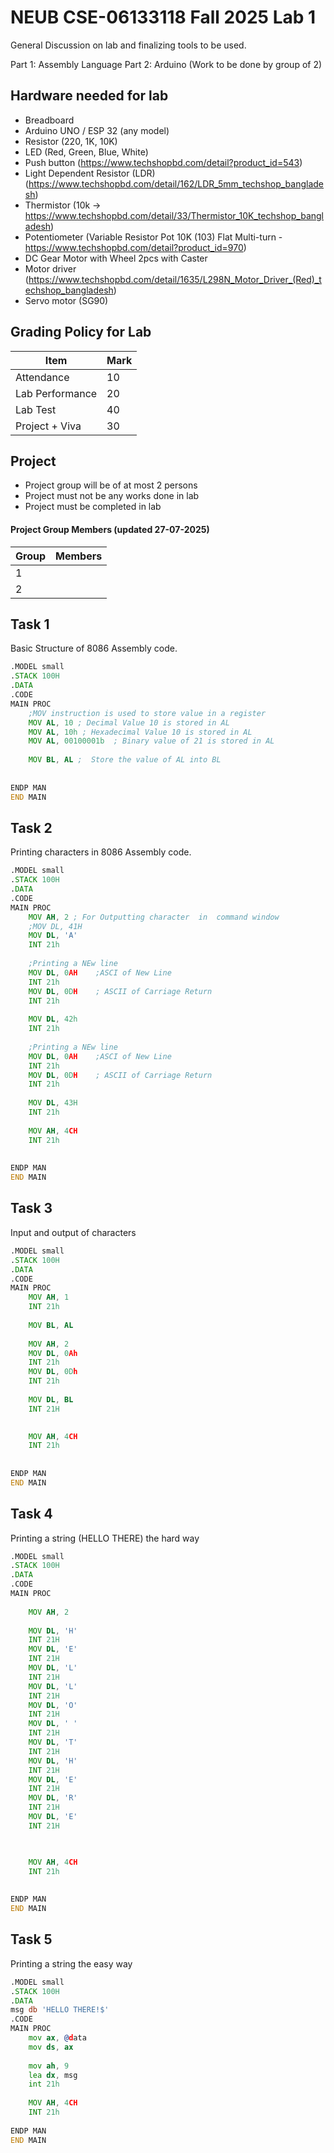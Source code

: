 # NEUB CSE-06133118 Fall 2025 Lab 1

General Discussion on lab and finalizing tools to be used.

Part 1: Assembly Language
Part 2: Arduino (Work to be done by group of 2)

## Hardware needed for lab
* Breadboard
* Arduino UNO / ESP 32 (any model)
* Resistor (220, 1K, 10K)
* LED (Red, Green, Blue, White)
* Push button (https://www.techshopbd.com/detail?product_id=543)
* Light Dependent Resistor (LDR) (https://www.techshopbd.com/detail/162/LDR_5mm_techshop_bangladesh)
* Thermistor (10k -> https://www.techshopbd.com/detail/33/Thermistor_10K_techshop_bangladesh)
* Potentiometer (Variable Resistor Pot 10K (103) Flat Multi-turn - https://www.techshopbd.com/detail?product_id=970)
* DC Gear Motor with Wheel 2pcs with Caster
* Motor driver (https://www.techshopbd.com/detail/1635/L298N_Motor_Driver_(Red)_techshop_bangladesh)
* Servo motor (SG90)

## Grading Policy for Lab
|Item       |Mark   |
|-----------|-------|
|Attendance | 10    |
|Lab Performance | 20    |
|Lab Test | 40    |
|Project + Viva | 30    |


## Project
* Project group will be of at most 2 persons
* Project must not be any works done in lab
* Project must be completed in lab

#### Project Group Members (updated 27-07-2025)
|Group | Members|
|---------|--------|
|1||
|2||


## Task 1
Basic Structure of 8086 Assembly code.

```asm
.MODEL small
.STACK 100H
.DATA
.CODE
MAIN PROC 
    ;MOV instruction is used to store value in a register
    MOV AL, 10 ; Decimal Value 10 is stored in AL
    MOV AL, 10h ; Hexadecimal Value 10 is stored in AL
    MOV AL, 00100001b  ; Binary value of 21 is stored in AL
    
    MOV BL, AL ;  Store the value of AL into BL
    
    
ENDP MAN
END MAIN
```

## Task 2
Printing characters in 8086 Assembly code.

```asm
.MODEL small
.STACK 100H
.DATA
.CODE
MAIN PROC     
    MOV AH, 2 ; For Outputting character  in  command window
    ;MOV DL, 41H
    MOV DL, 'A'
    INT 21h   
    
    ;Printing a NEw line
    MOV DL, 0AH    ;ASCI of New Line
    INT 21h
    MOV DL, 0DH    ; ASCII of Carriage Return
    INT 21h        
    
    MOV DL, 42h
    INT 21h   
    
    ;Printing a NEw line
    MOV DL, 0AH    ;ASCI of New Line
    INT 21h
    MOV DL, 0DH    ; ASCII of Carriage Return
    INT 21h   
    
    MOV DL, 43H
    INT 21h 
    
    MOV AH, 4CH
    INT 21h    
    
    
ENDP MAN
END MAIN
```

## Task 3
Input and output of characters

```asm
.MODEL small
.STACK 100H
.DATA
.CODE
MAIN PROC  
    MOV AH, 1   
    INT 21h  
    
    MOV BL, AL    
    
    MOV AH, 2
    MOV DL, 0Ah
    INT 21h
    MOV DL, 0Dh
    INT 21h
    
    MOV DL, BL
    INT 21H

    
    MOV AH, 4CH
    INT 21h    
    
    
ENDP MAN
END MAIN
```


## Task 4
Printing a string (HELLO THERE) the hard way

```asm
.MODEL small
.STACK 100H
.DATA
.CODE
MAIN PROC    
     
    MOV AH, 2
    
    MOV DL, 'H'
    INT 21H   
    MOV DL, 'E'
    INT 21H  
    MOV DL, 'L'
    INT 21H   
    MOV DL, 'L'
    INT 21H   
    MOV DL, 'O'
    INT 21H     
    MOV DL, ' '
    INT 21H     
    MOV DL, 'T'
    INT 21H   
    MOV DL, 'H'
    INT 21H  
    MOV DL, 'E'
    INT 21H   
    MOV DL, 'R'
    INT 21H   
    MOV DL, 'E'
    INT 21H    


    
    MOV AH, 4CH
    INT 21h    
    
    
ENDP MAN
END MAIN
```

## Task 5
Printing a string the easy way

```asm
.MODEL small
.STACK 100H
.DATA  
msg db 'HELLO THERE!$'
.CODE
MAIN PROC   
    mov ax, @data
    mov ds, ax
    
    mov ah, 9
    lea dx, msg 
    int 21h
    
    MOV AH, 4CH
    INT 21h    
    
ENDP MAN
END MAIN
```
